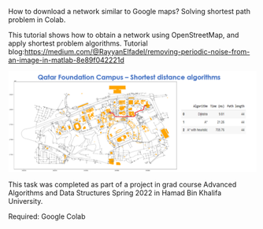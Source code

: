How to download a network similar to Google maps? Solving shortest path problem in Colab.

This tutorial shows how to obtain a network using OpenStreetMap, and apply shortest problem algorithms.
Tutorial blog:https://medium.com/@RayyanElfadel/removing-periodic-noise-from-an-image-in-matlab-8e89f042221d

![alt text](https://github.com/rayyanAhmed105/mini_projects/blob/main/GoogleMaps_Network/Network_project.png?raw=true)


This task was completed as part of a project in grad course Advanced Algorithms and Data Structures Spring 2022 in Hamad Bin Khalifa University.

Required: Google Colab

